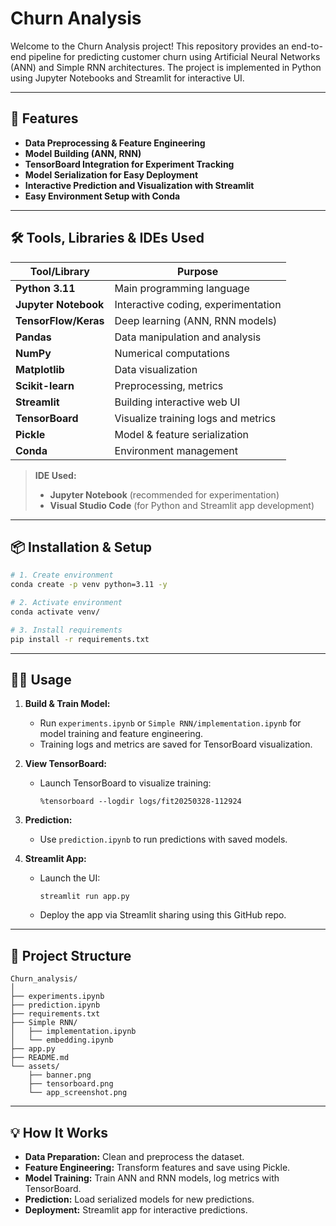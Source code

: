 # Churn Analysis


Welcome to the Churn Analysis project! This repository provides an end-to-end pipeline for predicting customer churn using Artificial Neural Networks (ANN) and Simple RNN architectures. The project is implemented in Python using Jupyter Notebooks and Streamlit for interactive UI.

---

## 🚀 Features

- **Data Preprocessing & Feature Engineering**
- **Model Building (ANN, RNN)**
- **TensorBoard Integration for Experiment Tracking**
- **Model Serialization for Easy Deployment**
- **Interactive Prediction and Visualization with Streamlit**
- **Easy Environment Setup with Conda**

---

## 🛠️ Tools, Libraries & IDEs Used

| Tool/Library        | Purpose                                 |
|---------------------|-----------------------------------------|
| **Python 3.11**     | Main programming language               |
| **Jupyter Notebook**| Interactive coding, experimentation     |
| **TensorFlow/Keras**| Deep learning (ANN, RNN models)         |
| **Pandas**          | Data manipulation and analysis          |
| **NumPy**           | Numerical computations                  |
| **Matplotlib**      | Data visualization                      |
| **Scikit-learn**    | Preprocessing, metrics                  |
| **Streamlit**       | Building interactive web UI             |
| **TensorBoard**     | Visualize training logs and metrics     |
| **Pickle**          | Model & feature serialization           |
| **Conda**           | Environment management                  |

> **IDE Used:**  
> - **Jupyter Notebook** (recommended for experimentation)
> - **Visual Studio Code** (for Python and Streamlit app development)

---

## 📦 Installation & Setup

```bash
# 1. Create environment
conda create -p venv python=3.11 -y

# 2. Activate environment
conda activate venv/

# 3. Install requirements
pip install -r requirements.txt
```

---

## 🧑‍💻 Usage

1. **Build & Train Model:**  
   - Run `experiments.ipynb` or `Simple RNN/implementation.ipynb` for model training and feature engineering.
   - Training logs and metrics are saved for TensorBoard visualization.

2. **View TensorBoard:**  
   - Launch TensorBoard to visualize training:
     ```
     %tensorboard --logdir logs/fit20250328-112924
     ```

3. **Prediction:**  
   - Use `prediction.ipynb` to run predictions with saved models.

4. **Streamlit App:**  
   - Launch the UI:
     ```
     streamlit run app.py
     ```
   - Deploy the app via Streamlit sharing using this GitHub repo.




---

## 📁 Project Structure

```
Churn_analysis/
│
├── experiments.ipynb
├── prediction.ipynb
├── requirements.txt
├── Simple RNN/
│   ├── implementation.ipynb
│   └── embedding.ipynb
├── app.py
├── README.md
└── assets/
    ├── banner.png
    ├── tensorboard.png
    └── app_screenshot.png
```

---

## 💡 How It Works

- **Data Preparation:** Clean and preprocess the dataset.
- **Feature Engineering:** Transform features and save using Pickle.
- **Model Training:** Train ANN and RNN models, log metrics with TensorBoard.
- **Prediction:** Load serialized models for new predictions.
- **Deployment:** Streamlit app for interactive predictions.


